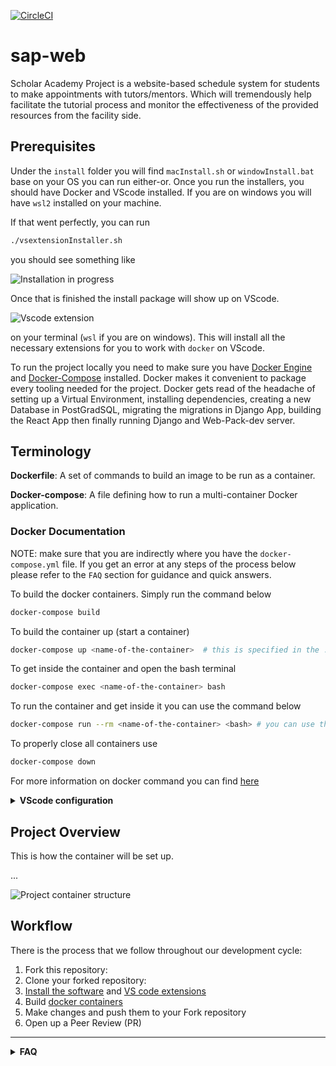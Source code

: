 [![CircleCI](https://circleci.com/gh/Swarmies/sap-web/tree/develop.svg?style=svg)](https://circleci.com/gh/Swarmies/sap-web/tree/develop)

# sap-web

Scholar Academy Project is a website-based schedule system for students to make appointments with tutors/mentors. Which will tremendously help facilitate the tutorial process and monitor the effectiveness of the provided resources from the facility side.

## Prerequisites

Under the `install` folder you will find `macInstall.sh` or `windowInstall.bat` base on your OS you can run either-or. Once you run the installers, you should have Docker and VScode installed. If you are on windows you will have `wsl2` installed on your machine.

If that went perfectly, you can run

```bash
./vsextensionInstaller.sh
```

you should see something like

![Installation in progress](/Doc/img/runvsextinstaller.PNG)

Once that is finished the install package will show up on VScode.

![Vscode extension](/Doc/img/extenstion_installed.PNG)

on your terminal (`wsl` if you are on windows). This will install all the necessary extensions for you to work with `docker` on VScode.

To run the project locally you need to make sure you have [Docker Engine](https://docs.docker.com/engine/install/) and [Docker-Compose](https://docs.docker.com/compose/install/) installed. Docker makes it convenient to package every tooling needed for the project. Docker gets read of the headache of setting up a Virtual Environment, installing dependencies, creating a new Database in PostGradSQL, migrating the migrations in Django App, building the React App then finally running Django and Web-Pack-dev server.

## Terminology

**Dockerfile**: A set of commands to build an image to be run as a container.

**Docker-compose**: A file defining how to run a multi-container Docker application.

### Docker Documentation

NOTE: make sure that you are indirectly where you have the `docker-compose.yml` file. If you get an error at any steps
of the process below please refer to the `FAQ` section for guidance and quick answers.

To build the docker containers. Simply run the command below

```bash
docker-compose build
```

To build the container up (start a container)

```bash
docker-compose up <name-of-the-container>  # this is specified in the .docker-compose.yml file
```

To get inside the container and open the bash terminal

```bash
docker-compose exec <name-of-the-container> bash
```

To run the container and get inside it you can use the command below

```bash
docker-compose run --rm <name-of-the-container> <bash> # you can use the bash command to open bash terminal 
```

To properly close all containers use

```bash
docker-compose down
```

For more information on docker command you can find [here](/Doc/docker-command-guide.md)

<details>
    <summary> <b> VScode configuration </b> </summary>

### Keybindings and settings

Inside the extension installing a script, there is a copy bash statement that directly copies to the location where VS Code is expecting to get the `settings.json` and `keybindings.json` files

However, the link is commented out because of the path difference in user VS Code depending on ower installation.

Therefore, please refer to them if you need additional tricks. However, I strongly recommend copying the `keybindings.json`` to help you with your development.

### Formatting

Press `ctrl + shift + P` and type `Preferences: Open Workspace Settings`

![preference window](/Doc/img/preferences.png)

Under `Workspace` search for Formatting and check `Format On Save`

Make sure the `prettier` is selected under `Text` inside the `Workspace`

Search for `prettier` under the extension and change the `Tab` Width` to 4 space

### Font Settings

In the workspace, you should set the `Font Family` to `Cascadia Code, Fira Code`

![font view](/Doc/img/FontChange.PNG)

You should be able to see a clear font difference in your editor.

### Todo Tree

By default should have `BUG`, `HACK`, `FIXME`, and `TODO`

</details>

## Project Overview

This is how the container will be set up.

...

![Project container structure](/Doc/img/projectContainersSetup.PNG)

## Workflow

There is the process that we follow throughout our development cycle:

1. Fork this repository:
2. Clone your forked repository:
3. [Install the software](#prerequisites) and [VS code extensions](#formatting)
4. Build [docker containers](/Doc/docker-command-guide.md)
5. Make changes and push them to your Fork repository
6. Open up a Peer Review (PR)

---

<details>

<summary> <b> FAQ</b>
</summary>

## General Errors

* If you are getting an error from a node like the one below

![terminal image](/Doc/img/node-error.PNG)

> try running the command below and rebuilding the image.

```bash
rm -rf /usr/local/lib/node_modules/npm 
```

## Docker issues

* Permission error

![permission denied error](/Doc/img/permission_denied.PNG)

> you can run the command in as an admin that should solve it

* Why am I being asked to run the docker command as a root user (i.e sudo )?

> You probably have overlooked this [here](https://docs.docker.com/engine/install/linux-postinstall/)

* ERROR: Couldn't connect to Docker daemon at http+docker://localhost - is it running? link the one below.

![docker daemon](/Doc/img/docker%20daemon.PNG)

> The command below will fix your problem for now.

```bash
    sudo service docker start   # for work with SysVinit
    sudo systemctl start docker # for work with Systemd
```

> You probably have not configured docker to start on boot up here is a [link](https://docs.docker.com/engine/install/linux-postinstall/#configure-docker-to-start-on-boot) on how to do that

## Mac

Make sure you have a [code](https://code.visualstudio.com/docs/setup/mac) command installed in your path.

![walkthrough](https://user-images.githubusercontent.com/32272045/168448980-c8fcf5b3-9fad-4898-b7cc-a22dd256b19f.png)

## Windows

* `code .` is not opening on `wsl`

* ANS: Linking VScode [locally](https://stackoverflow.com/questions/57868950/wsl2-terminal-does-not-recognize-visual-studio-code)

</details>
